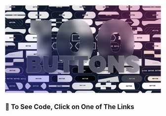 [![](./assets/banner.png)](https://ui-buttons.web.app)

## 🤖️ To See Code, Click on One of The Links

